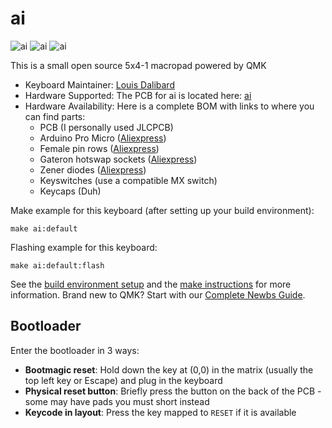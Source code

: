 # ai
![ai](https://i.imgur.com/1awiWP2.png)
![ai](https://i.imgur.com/Hu2xkrz.png)
![ai](https://i.imgur.com/4l6BzRh.png)

This is a small open source 5x4-1 macropad powered by QMK

* Keyboard Maintainer: [Louis Dalibard](https://github.com/make42)
* Hardware Supported: The PCB for ai is located here: [ai](https://github.com/make42/ai)
* Hardware Availability: Here is a complete BOM with links to where you can find parts:
  * PCB (I personally used JLCPCB)
  * Arduino Pro Micro ([Aliexpress](https://fr.aliexpress.com/item/32768308647.html?spm=a2g0o.order_list.0.0.3ccc5e5bU64POK&gatewayAdapt=glo2fra))
  * Female pin rows ([Aliexpress](https://fr.aliexpress.com/item/4001122376295.html?spm=a2g0o.order_list.0.0.23845e5bTBt8sp&gatewayAdapt=glo2fra))
  * Gateron hotswap sockets ([Aliexpress](https://fr.aliexpress.com/item/1005003129613578.html?spm=a2g0o.order_list.0.0.23845e5bTBt8sp&gatewayAdapt=glo2fra))
  * Zener diodes ([Aliexpress](https://fr.aliexpress.com/item/1005003276184193.html?spm=a2g0o.order_list.0.0.23845e5bTBt8sp&gatewayAdapt=glo2fra))
  * Keyswitches (use a compatible MX switch)
  * Keycaps (Duh)

Make example for this keyboard (after setting up your build environment):

    make ai:default

Flashing example for this keyboard:

    make ai:default:flash

See the [build environment setup](https://docs.qmk.fm/#/getting_started_build_tools) and the [make instructions](https://docs.qmk.fm/#/getting_started_make_guide) for more information. Brand new to QMK? Start with our [Complete Newbs Guide](https://docs.qmk.fm/#/newbs).

## Bootloader

Enter the bootloader in 3 ways:

-   **Bootmagic reset**: Hold down the key at (0,0) in the matrix (usually the top left key or Escape) and plug in the keyboard
-   **Physical reset button**: Briefly press the button on the back of the PCB - some may have pads you must short instead
-   **Keycode in layout**: Press the key mapped to `RESET` if it is available
